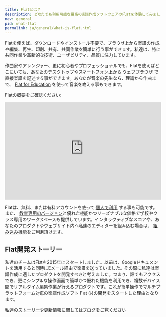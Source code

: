 ```yaml
---
title: Flatとは？
description: どなたでも利用可能な最高の楽譜作成ソフトウェアのFlatを体験してみましょう。モバイル端末を含むあらゆるブラウザでご利用可能で、簡単操作でどこにいてもスコアを書ける最高のツールです！
nav: general
pid: what-flat
permalink: ja/general/what-is-flat.html
---
```


Flatを使えば、ダウンロードやインストール不要で、ブラウザ上から楽譜の作成や編集、再生、印刷、共有、共同作業を簡単に行う事ができます。私達は、特に共同作業や革新的な技術、ユーザビリティ、品質に注力しています。

作曲家やアレンジャー、更に初心者やプロフェッショナルでも、Flatを使えばどこにいても、あなたのデスクトップやスマートフォン上から [ウェブブラウザ](https://flat.io) で直接楽譜を記述する事ができます。あなたが音楽の先生なら、理論から作曲まで、 [Flat for Education](https://flat.io/edu) を使って音楽を教える事もできます。

Flatの概要をご確認ください:

<iframe width="100%" height="315" src="https://www.youtube-nocookie.com/embed/SNbRUiBZ4Uw" frameborder="0" allow="accelerometer; autoplay; encrypted-media; gyroscope; picture-in-picture" allowfullscreen></iframe>


Flatは、無料、または有料アカウントを使って [個人で利用](https://flat.io) する事も可能です。また、 [教育専用のバージョン](https://flat.io/edu)と優れた機能かつリーズナブルな価格で学校やクラス専用のワークスペースも提供しています。インタラクティブなスコアや、あなたのプロダクトやウェブサイト内へ私達のエディターを組み込む場合は、 [組み込み機能](https://flat.io/embed)をご利用頂けます。

## Flat開発ストーリー

私達のチームはFlatを2015年にスタートしました。以前は、Googleドキュメントを活用すると同時にEメール経由で楽譜を送っていました。その際に私達は楽譜作成に適したプロダクトを開発すべきと考えました。つまり、誰でもアクセスでき、更にシンプルな操作画面で簡単かつ優れた機能を利用でき、複数デバイス間でリアルタイム編集作業が行えるプロダクトです。これが簡単操作でマルチプラットフォーム対応の楽譜作成ソフト Flat (♭)の開発をスタートした理由となります。

[私達のストーリーや更新情報に関してはブログをご覧ください](https://blog.flat.io/tag/flat-story/)